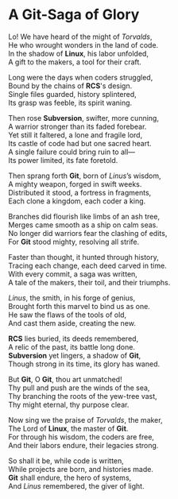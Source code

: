 A Git-Saga of Glory
===================

Lo! We have heard of the might of *Torvalds*,  
He who wrought wonders in the land of code.  
In the shadow of **Linux**, his labor unfolded,  
A gift to the makers, a tool for their craft.  

Long were the days when coders struggled,  
Bound by the chains of **RCS**'s design.  
Single files guarded, history splintered,  
Its grasp was feeble, its spirit waning.  

Then rose **Subversion**, swifter, more cunning,  
A warrior stronger than its faded forebear.  
Yet still it faltered, a lone and fragile lord,  
Its castle of code had but one sacred heart.  
A single failure could bring ruin to all—  
Its power limited, its fate foretold.  

Then sprang forth **Git**, born of *Linus*’s wisdom,  
A mighty weapon, forged in swift weeks.  
Distributed it stood, a fortress in fragments,  
Each clone a kingdom, each coder a king.  

Branches did flourish like limbs of an ash tree,  
Merges came smooth as a ship on calm seas.  
No longer did warriors fear the clashing of edits,  
For **Git** stood mighty, resolving all strife.  

Faster than thought, it hunted through history,  
Tracing each change, each deed carved in time.  
With every commit, a saga was written,  
A tale of the makers, their toil, and their triumphs.  

*Linus*, the smith, in his forge of genius,  
Brought forth this marvel to bind us as one.  
He saw the flaws of the tools of old,  
And cast them aside, creating the new.  

**RCS** lies buried, its deeds remembered,  
A relic of the past, its battle long done.  
**Subversion** yet lingers, a shadow of **Git**,  
Though strong in its time, its glory has waned.  

But **Git**, O **Git**, thou art unmatched!  
Thy pull and push are the winds of the sea,  
Thy branching the roots of the yew-tree vast,  
Thy might eternal, thy purpose clear.  

Now sing we the praise of *Torvalds*, the maker,  
The Lord of **Linux**, the master of **Git**.  
For through his wisdom, the coders are free,  
And their labors endure, their legacies strong.  

So shall it be, while code is written,  
While projects are born, and histories made.  
**Git** shall endure, the hero of systems,  
And *Linus* remembered, the giver of light.  
